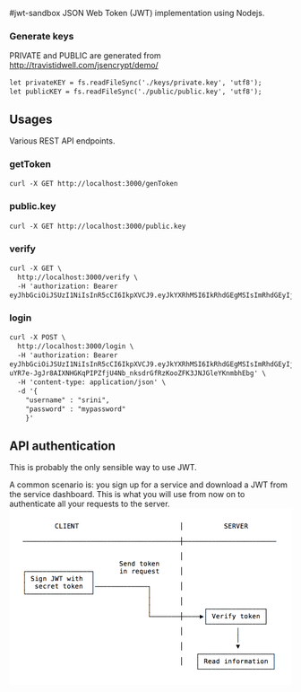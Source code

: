 #jwt-sandbox
JSON Web Token (JWT) implementation using Nodejs.

### Generate keys
PRIVATE and PUBLIC are generated from http://travistidwell.com/jsencrypt/demo/
```
let privateKEY = fs.readFileSync('./keys/private.key', 'utf8');
let publicKEY = fs.readFileSync('./public/public.key', 'utf8');
```

## Usages
Various REST API endpoints.

### getToken
```
curl -X GET http://localhost:3000/genToken
```

### public.key
```
curl -X GET http://localhost:3000/public.key
```

### verify
```
curl -X GET \
  http://localhost:3000/verify \
  -H 'authorization: Bearer eyJhbGciOiJSUzI1NiIsInR5cCI6IkpXVCJ9.eyJkYXRhMSI6IkRhdGEgMSIsImRhdGEyIjoiRGF0YSAyIiwiZGF0YTMiOiJEYXRhIDMiLCJkYXRhNCI6IkRhdGEgNCIsImlhdCI6MTU2NjYxNzExNywiZXhwIjoxNTY2NjE3MjM3LCJhdWQiOiJodHRwOi8vc3Jpbml2YXNhLmluZm8iLCJpc3MiOiJTb2RhbGV0YW0gSW5jb3Jwb3JhdGlvbiIsInN1YiI6InNyaW5pdmFzYUBzb2RhdmFyYW0uY29tIn0.FIYSVqUjVb4n2WGkxLPhiK0SCRvA3jYDS3q7iV38r8gQZEXdsKJyCef8murGe42GoxD0n89sX9dP4w7AmniLaQ'
```

### login
```
curl -X POST \
  http://localhost:3000/login \
  -H 'authorization: Bearer eyJhbGciOiJSUzI1NiIsInR5cCI6IkpXVCJ9.eyJkYXRhMSI6IkRhdGEgMSIsImRhdGEyIjoiRGF0YSAyIiwiZGF0YTMiOiJEYXRhIDMiLCJkYXRhNCI6IkRhdGEgNCIsImlhdCI6MTU2NjYxNTY5MSwiZXhwIjoxNTY2NjE1ODExLCJhdWQiOiJodHRwOi8vc3Jpbml2YXNhLmluZm8iLCJpc3MiOiJTb2RhdmFyYW0gSW5jb3Jwb3JhdGlvbiIsInN1YiI6InNyaW5pdmFzYUBzb2RhdmFyYW0uY29tIn0.Ks9oPasrkfZrqmYnAo8uFX2T-uYR7e-JgJr8AIXNHGKqPIPZfjU4Nb_nksdrGfRzKooZFK3JNJGleYKnmbhEbg' \
  -H 'content-type: application/json' \
  -d '{
	"username" : "srini",
	"password" : "mypassword"
    }'
```


## API authentication
This is probably the only sensible way to use JWT.

A common scenario is: you sign up for a service and download a JWT from the service dashboard. This is what you will use from now on to authenticate all your requests to the server.
![alt text](jwt-api-authentication.png "API Authentication")
